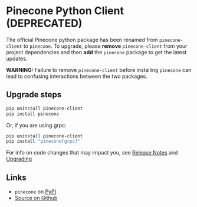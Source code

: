 # Pinecone Python Client (DEPRECATED)

The official Pinecone python package has been renamed from `pinecone-client` to `pinecone`. To upgrade, please
**remove** `pinecone-client` from your project dependencies and then **add** the `pinecone` package to get the
latest updates.


**WARNING:** Failure to remove `pinecone-client` before installing `pinecone` can lead to confusing interactions
between the two packages.

## Upgrade steps

```sh
pip uninstall pinecone-client
pip install pinecone
```

Or, if you are using grpc:

```sh
pip uninstall pinecone-client
pip install "pinecone[grpc]"
```

For info on code changes that may impact you, see [Release Notes](https://github.com/pinecone-io/pinecone-python-client/releases) and [Upgrading](https://github.com/pinecone-io/pinecone-python-client/blob/main/docs/upgrading.md)

## Links

- `pinecone` on [PyPI](https://pypi.org/project/pinecone/)
- [Source on Github](https://github.com/pinecone-io/pinecone-python-client)
